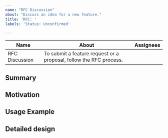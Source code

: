 ```yaml
---
name: "RFC Discussion"
about: "Discuss an idea for a new feature."
title: 'RFC: '
labels: 'Status: Unconfirmed'

---
```


|Name|About|Assignees|
|----|----|----|
|RFC Discussion|To submit a feature request or a proposal, follow the RFC process.||

## Summary

## Motivation

## Usage Example

## Detailed design